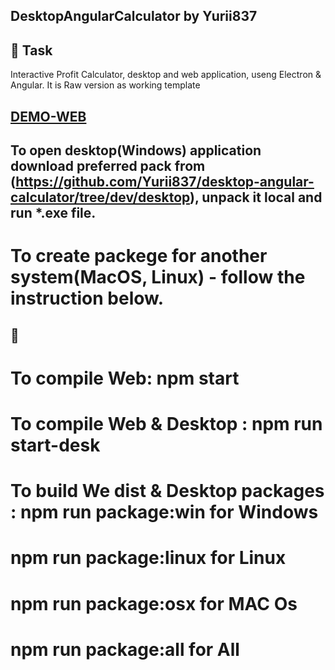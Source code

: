 
## DesktopAngularCalculator by Yurii837

## 🚀 Task
  Interactive Profit Calculator,  desktop and web application, useng Electron & Angular.
    It is Raw version as working template

## [DEMO-WEB](https://yurii837.github.io/desktop-angular-calculator/)

##  To open desktop(Windows) application download preferred pack from (https://github.com/Yurii837/desktop-angular-calculator/tree/dev/desktop), unpack it local and run *.exe file.

#   To create packege for another system(MacOS, Linux) - follow the instruction below. 

## 📌 
# To compile Web: npm start
# To compile Web & Desktop : npm run start-desk
# To build We dist & Desktop packages : npm run package:win  for Windows
#                                       npm run package:linux  for Linux
#                                       npm run package:osx  for MAC Os
#                                       npm run package:all  for All

